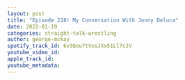 ```yaml
---
layout: post
title: "Episode 228! My Conversation With Jonny Deluca"
date: 2022-01-19
categories: straight-talk-wrestling
author: george-mckay
spotify_track_id: 6v3Qou7tVxsJXx51Ll7cJV
youtube_video_id: 
apple_track_id: 
youtube_metadata: 
---
```


